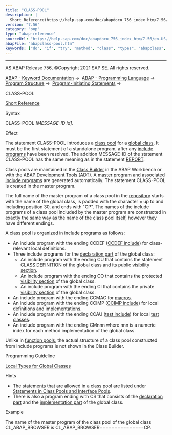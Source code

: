```yaml
---
title: "CLASS-POOL"
description: |
  Short Reference(https://help.sap.com/doc/abapdocu_756_index_htm/7.56/en-US/abapclass-pool_shortref.htm) Syntax CLASS-POOL MESSAGE-ID id. Effect The statement CLASS-POOL introduces a class pool(https://help.sap.com/doc/abapdocu_756_index_htm/7.56/en-US/abenclass_pool_glosry.htm 'Glossary
version: "7.56"
category: "oop"
type: "abap-reference"
sourceUrl: "https://help.sap.com/doc/abapdocu_756_index_htm/7.56/en-US/abapclass-pool.htm"
abapFile: "abapclass-pool.htm"
keywords: ["do", "if", "try", "method", "class", "types", "abapclass", "pool"]
---
```


* * *

AS ABAP Release 756, ©Copyright 2021 SAP SE. All rights reserved.

[ABAP - Keyword Documentation](https://help.sap.com/doc/abapdocu_756_index_htm/7.56/en-US/abenabap.htm) →  [ABAP - Programming Language](https://help.sap.com/doc/abapdocu_756_index_htm/7.56/en-US/abenabap_reference.htm) →  [Program Structure](https://help.sap.com/doc/abapdocu_756_index_htm/7.56/en-US/abenabap_program_layout.htm) →  [Program-Initiating Statements](https://help.sap.com/doc/abapdocu_756_index_htm/7.56/en-US/abenabap_program_statement.htm) → 

CLASS-POOL

[Short Reference](https://help.sap.com/doc/abapdocu_756_index_htm/7.56/en-US/abapclass-pool_shortref.htm)

Syntax

CLASS-POOL *\[*MESSAGE-ID id*\]*.

Effect

The statement CLASS-POOL introduces a [class pool](https://help.sap.com/doc/abapdocu_756_index_htm/7.56/en-US/abenclass_pool_glosry.htm "Glossary Entry") for a [global class](https://help.sap.com/doc/abapdocu_756_index_htm/7.56/en-US/abenglobal_class_glosry.htm "Glossary Entry"). It must be the first statement of a standalone program, after any [include programs](https://help.sap.com/doc/abapdocu_756_index_htm/7.56/en-US/abeninclude_program_glosry.htm "Glossary Entry") have been resolved. The addition MESSAGE-ID of the statement CLASS-POOL has the same meaning as in the statement [REPORT](https://help.sap.com/doc/abapdocu_756_index_htm/7.56/en-US/abapreport.htm).

Class pools are maintained in the [Class Builder](https://help.sap.com/doc/abapdocu_756_index_htm/7.56/en-US/abenclass_builder_glosry.htm "Glossary Entry") in the ABAP Workbench or with the [ABAP Development Tools (ADT)](https://help.sap.com/doc/abapdocu_756_index_htm/7.56/en-US/abenadt_glosry.htm "Glossary Entry"). A [master program](https://help.sap.com/doc/abapdocu_756_index_htm/7.56/en-US/abenmaster_program_glosry.htm "Glossary Entry") and associated [include programs](https://help.sap.com/doc/abapdocu_756_index_htm/7.56/en-US/abeninclude_program_glosry.htm "Glossary Entry") are generated automatically. The statement CLASS-POOL is created in the master program.

The full name of the master program of a class pool in the [repository](https://help.sap.com/doc/abapdocu_756_index_htm/7.56/en-US/abenrepository_glosry.htm "Glossary Entry") starts with the name of the global class, is padded with the character \= up to and including position 30, and ends with "CP". The names of the include programs of a class pool included by the master program are constructed in exactly the same way as the name of the class pool itself, however they have different endings.

A class pool is organized in include programs as follows:

-   An include program with the ending CCDEF ([CCDEF include](https://help.sap.com/doc/abapdocu_756_index_htm/7.56/en-US/abenccdef_glosry.htm "Glossary Entry")) for class-relevant local definitions.
-   Three include programs for the [declaration part](https://help.sap.com/doc/abapdocu_756_index_htm/7.56/en-US/abendeclaration_part_glosry.htm "Glossary Entry") of the global class:
    -   An include program with the ending CU that contains the statement [CLASS DEFINITION](https://help.sap.com/doc/abapdocu_756_index_htm/7.56/en-US/abapclass_definition.htm) of the global class and its public [visibility section](https://help.sap.com/doc/abapdocu_756_index_htm/7.56/en-US/abenvisibility_section_glosry.htm "Glossary Entry").
    -   An include program with the ending CO that contains the protected [visibility section](https://help.sap.com/doc/abapdocu_756_index_htm/7.56/en-US/abenvisibility_section_glosry.htm "Glossary Entry") of the global class.
    -   An include program with the ending CI that contains the private [visibility section](https://help.sap.com/doc/abapdocu_756_index_htm/7.56/en-US/abenvisibility_section_glosry.htm "Glossary Entry") of the global class.
-   An include program with the ending CCMAC for [macros](https://help.sap.com/doc/abapdocu_756_index_htm/7.56/en-US/abenmacro_glosry.htm "Glossary Entry").
-   An include program with the ending CCIMP ([CCIMP include](https://help.sap.com/doc/abapdocu_756_index_htm/7.56/en-US/abenccimp_glosry.htm "Glossary Entry")) for local definitions and implementations.
-   An include program with the ending CCAU ([test include](https://help.sap.com/doc/abapdocu_756_index_htm/7.56/en-US/abentest_include_glosry.htm "Glossary Entry")) for local [test classes](https://help.sap.com/doc/abapdocu_756_index_htm/7.56/en-US/abentest_class_glosry.htm "Glossary Entry").
-   An include program with the ending CMnnn where nnn is a numeric index for each method implementation of the global class.

Unlike in [function pools](https://help.sap.com/doc/abapdocu_756_index_htm/7.56/en-US/abenfunction_pool_glosry.htm "Glossary Entry"), the actual structure of a class pool constructed from include programs is not shown in the Class Builder.

Programming Guideline

[Local Types for Global Classes](https://help.sap.com/doc/abapdocu_756_index_htm/7.56/en-US/abenlocal_type_glob_class_guidl.htm "Guideline")

Hints

-   The statements that are allowed in a class pool are listed under [Statements in Class Pools and Interface Pools](https://help.sap.com/doc/abapdocu_756_index_htm/7.56/en-US/abenclass_interace_pools.htm).
-   There is also a program ending with CS that consists of the [declaration part](https://help.sap.com/doc/abapdocu_756_index_htm/7.56/en-US/abendeclaration_part_glosry.htm "Glossary Entry") and the [implementation part](https://help.sap.com/doc/abapdocu_756_index_htm/7.56/en-US/abenimplementation_part_glosry.htm "Glossary Entry") of the global class.

Example

The name of the master program of the class pool of the global class CL\_ABAP\_BROWSER is CL\_ABAP\_BROWSER===============CP.